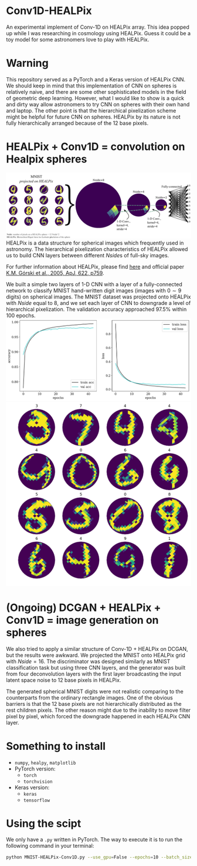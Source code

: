 # Conv1D-HEALPix
An experimental implement of Conv-1D on HEALPix array. This idea popped up while I was researching in cosmology using HEALPix. Guess it could be a toy model for some astronomers love to play with HEALPix.

# Warning
This repository served as a PyTorch and a Keras version of HEALPix CNN. We should keep in mind that this implementation of CNN on spheres is relatively naive, and there are some other sophisticated models in the field of geometric deep learning. However, what I would like to show is a quick and dirty way allow astronomers to try CNN on spheres with their own hand and laptop. The other point is that the hierarchical pixelization scheme might be helpful for future CNN on spheres. HEALPix by its nature is not fully hierarchically arranged because of the 12 base pixels.

# HEALPix + Conv1D = convolution on Healpix spheres
![](images/MNIST-Task.png)
HEALPix is a data structure for spherical images which frequently used in astronomy. The hierarchical pixelization characteristics of HEALPix allowed us to build CNN layers between different $Nside$s of full-sky images. 

For further information about HEALPix, please find [here](http://healpix.sourceforge.net/) and official paper [K.M. Górski et al., 2005, ApJ, 622, p759](http://adsabs.harvard.edu/cgi-bin/nph-bib_query?bibcode=2005ApJ...622..759G&db_key=AST&high=41069202cf02947).
    
We built a simple two layers of 1-D CNN with a layer of a fully-connected network to classify MNIST hand-written digit images (images with $0\sim9$ digits) on spherical images. The MNIST dataset was projected onto HEALPix with $Nside$ equal to 8, and we set each layer of CNN to downgrade a level of hierarchical pixelization. The validation accuracy approached 97.5% within 100 epochs.
![](images/MNIST-keras.png)
![](images/MNIST-pred.png)

# (Ongoing) DCGAN + HEALPix + Conv1D = image generation on spheres
We also tried to apply a similar structure of Conv-1D + HEALPix on DCGAN, but the results were awkward. We projected the MNIST onto HEALPix grid with $Nside=16$. The discriminator was designed similarly as MNIST classification task but using three CNN layers, and the generator was built from four deconvolution layers with the first layer broadcasting the input latent space noise to 12 base pixels in HEALPix. 
    
The generated spherical MNIST digits were not realistic comparing to the counterparts from the ordinary rectangle images. One of the obvious barriers is that the 12 base pixels are not hierarchically distributed as the rest children pixels. The other reason might due to the inability to move filter pixel by pixel, which forced the downgrade happened in each HEALPix CNN layer. 

# Something to install
- `numpy`, `healpy`, `matplotlib`
- PyTorch version: 
    - `torch`
    - `torchvision`
- Keras version:
    - `keras`
    - `tensorflow`

# Using the scipt
We only have a `.py` written in PyTorch. The way to execute it is to run the following command in your terminal:
```bash
python MNIST-HEALPix-Conv1D.py --use_gpu=False --epochs=10 --batch_size=32 
```